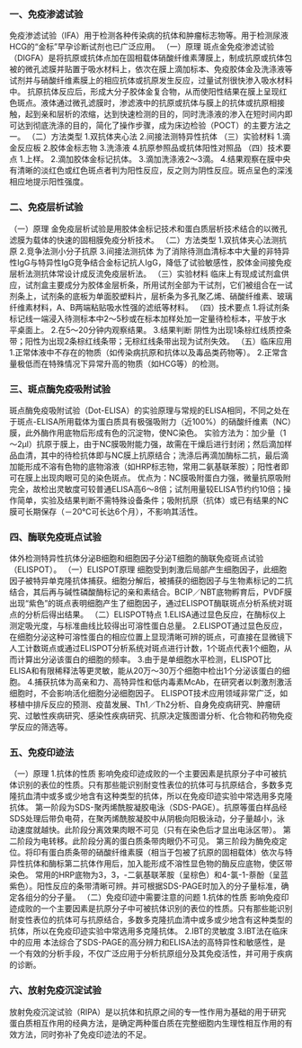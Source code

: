 


### 一、免疫渗滤试验
免疫渗滤试验（IFA）用于检测各种传染病的抗体和肿瘤标志物等。用于检测尿液HCG的“金标”早孕诊断试剂也已广泛应用。
（一）原理
斑点金免疫渗滤试验（DIGFA）是将抗原或抗体点加在固相载体硝酸纤维素薄膜上，制成抗原或抗体包被的微孔滤膜并贴置于吸水材料上，依次在膜上滴加标本、免疫胶体金及洗涤液等试剂并与硝酸纤维素膜上的相应抗体或抗原发生反应，过量试剂很快渗入吸水材料中。
抗原抗体反应后，形成大分子胶体金复合物，从而使阳性结果在膜上呈现红色斑点。液体通过微孔滤膜时，渗滤液中的抗原或抗体与膜上的抗体或抗原相接触，起到亲和层析的浓缩，达到快速检测的目的，同时洗涤液的渗入在短时间内即可达到彻底洗涤的目的，简化了操作步骤，成为床边检验（POCT）的主要方法之一。
（二）方法类型
1.双抗体夹心法
2.间接法测特异性抗体
（三）实验材料
1.滴金反应板
2.胶体金标志物
3.洗涤液
4.抗原参照品或抗体阳性对照品
（四）技术要点
1.上样。
2.滴加胶体金标记抗体。
3.滴加洗涤液2～3滴。
4.结果观察在膜中央有清晰的淡红色或红色斑点者判为阳性反应，反之则为阴性反应。斑点呈色的深浅相应地提示阳性强度。

### 二、免疫层析试验
（一）原理
金免疫层析试验是用胶体金标记技术和蛋白质层析技术结合的以微孔滤膜为载体的快速的固相膜免疫分析技术。
（二）方法类型
1.双抗体夹心法测抗原
2.竞争法测小分子抗原
3.间接法测抗体 为了消除待测血清标本中大量的非特异性IgG与特异性IgG竞争结合金标记抗人IgG，降低了试验敏感性，胶体金间接免疫层析法测抗体常设计成反流免疫层析法。
（三）实验材料
临床上有现成试剂盒供应，试剂盒主要成分为胶体金层析条，所用试剂全部为干试剂，它们被组合在一试剂条上，试剂条的底板为单面胶塑料片，层析条为多孔聚乙烯、硝酸纤维素、玻璃纤维素材料，A、B两端粘贴吸水性强的滤纸等材料。
（四）技术要点
1.将试剂条标记线一端浸入待测标本中2～5秒或在标本加样处加一定量待检标本，平放于水平桌面上。
2.在5～20分钟内观察结果。 
3.结果判断
阴性为出现1条棕红线质控条带；阳性为出现2条棕红线条带；无棕红线条带出现为试剂失效。
（五）临床应用
1.正常体液中不存在的物质（如传染病抗原和抗体以及毒品类药物等）。
2.正常含量极低而在特殊情况下异常升高的物质（如HCG等）的检测。

### 三、斑点酶免疫吸附试验
斑点酶免疫吸附试验（Dot-ELISA）的实验原理与常规的ELISA相同，不同之处在于斑点-ELISA所用载体为蛋白质具有极强吸附力（近100%）的硝酸纤维素（NC）膜，此外酶作用底物后形成有色的沉淀物，使NC染色。
实验方法为：加少量（1～2μl）抗原于膜上，由于NC膜吸附能力强，故需在干燥后进行封闭；然后滴加样品血清，其中的待检抗体即与NC膜上抗原结合；洗涤后再滴加酶标二抗，最后滴加能形成不溶有色物的底物溶液（如HRP标志物，常用二氨基联苯胺）；阳性者即可在膜上出现肉眼可见的染色斑点。
优点为：NC膜吸附蛋白力强，微量抗原吸附完全，故检出灵敏度可较普通ELISA高6～8倍；试剂用量较ELISA节约约10倍；操作简单，实验及结果判断不需特殊设备条件；吸附抗原（抗体）或已有结果的NC膜可长期保存（－20℃可长达6个月），不影响其活性。

### 四、酶联免疫斑点试验
体外检测特异性抗体分泌B细胞和细胞因子分泌T细胞的酶联免疫斑点试验（ELISPOT）。
（一）ELISPOT原理
细胞受到刺激后局部产生细胞因子，此细胞因子被特异单克隆抗体捕获。细胞分解后，被捕获的细胞因子与生物素标记的二抗结合，其后再与碱性磷酸酶标记的亲和素结合。BCIP／NBT底物孵育后，PVDF膜出现“紫色”的斑点表明细胞产生了细胞因子，通过ELISPOT酶联斑点分析系统对斑点的分析后得出结果。
（二）ELISPOT特点
1.ELISA通过显色反应，在酶标仪上测定吸光度，与标准曲线比较得出可溶性蛋白总量。
2.ELISPOT通过显色反应，在细胞分泌这种可溶性蛋白的相应位置上显现清晰可辨的斑点，可直接在显微镜下人工计数斑点或通过ELISPOT分析系统对斑点进行计数，1个斑点代表1个细胞，从而计算出分泌该蛋白的细胞的频率。
3.由于是单细胞水平检测，ELISPOT比ELISA和有限稀释法等更灵敏，能从20万～30万个细胞中检出1个分泌该蛋白的细胞。
4.捕获抗体为高亲和力、高特异性和低内毒素McAb，在研究者以刺激剂激活细胞时，不会影响活化细胞分泌细胞因子。
ELISPOT技术应用领域非常广泛，如移植中排斥反应的预测、疫苗发展、Th1／Th2分析、自身免疫病研究、肿瘤研究、过敏性疾病研究、感染性疾病研究、抗原决定簇图谱分析、化合物和药物免疫学反应的筛选等。

### 五、免疫印迹法
（一）原理
1.抗体的性质 影响免疫印迹成败的一个主要因素是抗原分子中可被抗体识别的表位的性质。只有那些能识别耐变性表位的抗体可与抗原结合，多数多克隆抗血清中或多或少地含有这种类型的抗体，所以在免疫印迹实验中常选用多克隆抗体。
第一阶段为SDS-聚丙烯酰胺凝胶电泳（SDS-PAGE）。抗原等蛋白样品经SDS处理后带负电荷，在聚丙烯酰胺凝胶中从阴极向阳极泳动，分子量越小，泳动速度就越快。此阶段分离效果肉眼不可见（只有在染色后才显出电泳区带）。
第二阶段为电转移。此阶段分离的蛋白质条带肉眼仍不可见。
第三阶段为酶免疫定位。将印有蛋白质条带的硝酸纤维素膜（相当于包被了抗原的固相载体）依次与特异性抗体和酶标第二抗体作用后，加入能形成不溶性显色物的酶反应底物，使区带染色。
常用的HRP底物为3，3，-二氨基联苯胺（呈棕色）和4-氯-1-萘酚（呈蓝紫色）。阳性反应的条带清晰可辨。并可根据SDS-PAGE时加入的分子量标准，确定各组分的分子量。
（二）免疫印迹中需要注意的问题
1.抗体的性质 影响免疫印迹成败的一个主要因素是抗原分子中可被抗体识别的表位的性质。只有那些能识别耐变性表位的抗体可与抗原结合，多数多克隆抗血清中或多或少地含有这种类型的抗体，所以在免疫印迹实验中常选用多克隆抗体。
2.IBT的灵敏度
3.IBT法在临床中的应用
本法综合了SDS-PAGE的高分辨力和ELISA法的高特异性和敏感性，是一个有效的分析手段，不仅广泛应用于分析抗原组分及其免疫活性，并可用于疾病的诊断。

### 六、放射免疫沉淀试验
放射免疫沉淀试验（RIPA）是以抗体和抗原之间的专一性作用为基础的用于研究蛋白质相互作用的经典方法，是确定两种蛋白质在完整细胞内生理性相互作用的有效方法，同时弥补了免疫印迹法的不足。
